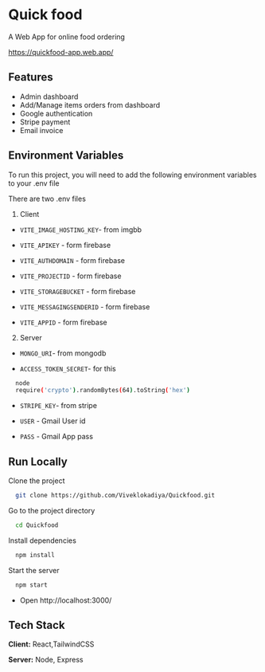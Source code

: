 
# Quick food

A Web App for online food ordering

https://quickfood-app.web.app/

## Features

- Admin dashboard
- Add/Manage items orders from dashboard
- Google authentication
- Stripe payment
- Email invoice


## Environment Variables

To run this project, you will need to add the following environment variables to your .env file

There are two .env files 

1) Client

- `VITE_IMAGE_HOSTING_KEY`- from imgbb

- `VITE_APIKEY` - form firebase

- `VITE_AUTHDOMAIN` - form firebase

- `VITE_PROJECTID` - form firebase

- `VITE_STORAGEBUCKET` - form firebase

- `VITE_MESSAGINGSENDERID` - form firebase

- `VITE_APPID` - form firebase

2) Server

- `MONGO_URI`- from mongodb

- `ACCESS_TOKEN_SECRET`- for this

```bash
  node
  require('crypto').randomBytes(64).toString('hex')
```

- `STRIPE_KEY`- from stripe
  
- `USER` - Gmail User id
  
- `PASS` - Gmail App pass


## Run Locally

Clone the project

```bash
  git clone https://github.com/Viveklokadiya/Quickfood.git
```

Go to the project directory

```bash
  cd Quickfood
```

Install dependencies

```bash
  npm install
```

Start the server

```bash
  npm start
```

- Open http://localhost:3000/


## Tech Stack

**Client:** React,TailwindCSS

**Server:** Node, Express

